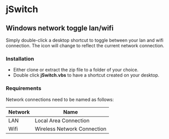 # jSwitch
## Windows network toggle lan/wifi
Simply double-click a desktop shortcut to toggle between your lan and wifi connection.  The icon will change to reflect the current network connection. 

### Installation
* Either clone or extract the zip file to a folder of your choice.
* Double click **jSwitch.vbs** to have a shortcut created on your desktop.

### Requirements
Network connections need to be named as follows:

| Network       | Name                          |
|-------------- | ------------------------------|
|LAN            | Local Area Connection         |
|Wifi           | Wireless Network Connection   |
